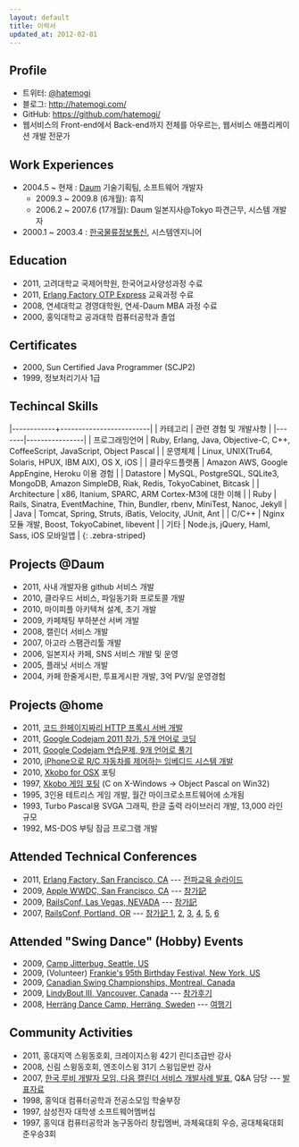 ```yaml
---
layout: default
title: 이력서
updated_at: 2012-02-01
---
```

## Profile 
* 트위터: [@hatemogi](http://twitter.com/hatemogi)
* 블로그: <http://hatemogi.com/>
* GitHub: <https://github.com/hatemogi/>
* 웹서비스의 Front-end에서 Back-end까지 전체를 아우르는, 웹서비스 애플리케이션 개발 전문가

## Work Experiences
* 2004.5 ~ 현재 : [Daum](http://info.daum.net/) 기술기획팀, 소프트웨어 개발자
  * 2009.3 ~ 2009.8 (6개월): 휴직
  * 2006.2 ~ 2007.6 (17개월): Daum 일본지사@Tokyo 파견근무, 시스템 개발자  
* 2000.1 ~ 2003.4 : [한국물류정보통신](http://www.klnet.co.kr/), 시스템엔지니어

## Education 
* 2011, 고려대학교 국제어학원, 한국어교사양성과정 수료 
* 2011, [Erlang Factory OTP Express](http://www.erlang-factory.com/conference/SFBay2011/university/optexpress) 교육과정 수료
* 2008, 연세대학교 경영대학원, 연세-Daum MBA 과정 수료
* 2000, 홍익대학교 공과대학 컴퓨터공학과 졸업 
 
## Certificates 
* 2000, Sun Certified Java Programmer (SCJP2)
* 1999, 정보처리기사 1급

## Techincal Skills 

|------------+-------------------------|
| 카테고리 | 관련 경험 및 개발사항 |
|-------|----------------|
| 프로그래밍언어   | Ruby, Erlang, Java, Objective-C, C++, CoffeeScript, JavaScript, Object Pascal |
| 운영체제            | Linux, UNIX(Tru64, Solaris, HPUX, IBM AIX), OS X, iOS                      | 
| 클라우드플랫폼 | Amazon AWS, Google AppEngine, Heroku 이용 경험 |
| Datastore        | MySQL, PostgreSQL, SQLite3, <br/> MongoDB, Amazon SimpleDB, Riak, Redis, TokyoCabinet, Bitcask |
| Architecture    | x86, Itanium, SPARC, ARM Cortex-M3에 대한 이해 |
| Ruby       | Rails, Sinatra, EventMachine, Thin, Bundler, rbenv, MiniTest, Nanoc, Jekyll |
| Java        | Tomcat, Spring, Struts, iBatis, Velocity, JUnit, Ant |
| C/C++ | Nginx 모듈 개발, Boost, TokyoCabinet, libevent |
| 기타     |  Node.js, jQuery, Haml, Sass, iOS 모바일앱  |
{: .zebra-striped}

## Projects @Daum
* 2011, 사내 개발자용 github 서비스 개발 
* 2010, 클라우드 서비스, 파일동기화 프로토콜 개발
* 2010, 마이피플 아키텍쳐 설계, 초기 개발
* 2009, 카페채팅 부하분산 서버 개발
* 2008, 캘린더 서비스 개발 
* 2007, 아고라 스팸관리툴 개발
* 2006, 일본지사 카페, SNS 서비스 개발 및 운영
* 2005, 플래닛 서비스 개발
* 2004, 카페 한줄게시판, 투표게시판 개발, 3억 PV/일 운영경험
 
## Projects @home
* 2011, [코드 한페이지짜리 HTTP 프록시 서버 개발](https://github.com/hatemogi/em_http_proxy)
* 2011, [Google Codejam 2011 참가, 5개 언어로 코딩](http://www.go-hero.net/jam/11/multilang)
* 2011, [Google Codejam 연습문제, 9개 언어로 풀기](https://github.com/hatemogi/gcj_practice/tree/master/store_credit)
* 2010, [iPhone으로 R/C 자동차를 제어하는 임베디드 시스템 개발](http://hatemogi.com/embedded_fun_1/)
* 2010, [Xkobo for OSX](http://osxkobo.appspot.com/) 포팅
* 1997, [Xkobo 게임 포팅](http://blog.hatemogi.com/5) (C on X-Windows → Object Pascal on Win32) 
* 1995, 3인용 테트리스 게임 개발, 월간 마이크로소프트웨어에 소개됨
* 1993, Turbo Pascal용 SVGA 그래픽, 한글 출력 라이브러리 개발, 13,000 라인 규모
* 1992, MS-DOS 부팅 잠금 프로그램 개발

## Attended Technical Conferences 
* 2011, [Erlang Factory, San Francisco, CA](http://erlang-factory.com/conference/SFBay2011/) --- [전파교육 슬라이드](http://www.slideshare.net/hatemogi/ef2011-sf-7583877)
* 2009, [Apple WWDC, San Francisco, CA](http://developer.apple.com/wwdc/) --- [참가記	 ](http://blog.hatemogi.com/tag/wwdc)
* 2009, [RailsConf, Las Vegas, NEVADA](http://en.oreilly.com/rails2009/) --- [참가記	 ](http://blog.hatemogi.com/tag/railsconf)
* 2007, [RailsConf, Portland, OR](http://conferences.oreillynet.com/rails2007/) --- [참가記	1](http://daumdna.tistory.com/202), [2](http://daumdna.tistory.com/203), [3](http://daumdna.tistory.com/204), [4](http://daumdna.tistory.com/205), [5](http://daumdna.tistory.com/206), [6](http://daumdna.tistory.com/209)

## Attended "Swing Dance" (Hobby) Events 
* 2009, [Camp Jitterbug, Seattle, US](http://campjitterbug.com/)
* 2009, (Volunteer) [Frankie's 95th Birthday Festival, New York, US](http://www.frankie95.com/)
* 2009, [Canadian Swing Championships, Montreal, Canada](http://www.canadianswingchampionships.com/)
* 2009, [LindyBout III, Vancouver, Canada](http://www.lindybout.com/) --- [참가후기](http://blog.hatemogi.com/86)
* 2008, [Herräng Dance Camp, Herräng, Sweden](http://www.herrang.com/en/) --- [여행기](http://blog.hatemogi.com/category/2008sweden)
  
## Community Activities
* 2011, 홍대지역 스윙동호회, 크레이지스윙 42기 린디초급반 강사
* 2008, 신림 스윙동호회, 엔조이스윙 31기 스윙입문반 강사
* 2007, [한국 루비 개발자 모임, 다음 캘린더 서비스 개발사례 발표](http://dante.tistory.com/entry/intro-calendar-service), Q&A 담당 --- [발표자료](http://dante.tistory.com/attachment/gk0.pdf)
* 1998, 홍익대 컴퓨터공학과 전공소모임 학술부장
* 1997, 삼성전자 대학생 소프트웨어멤버십
* 1997, 홍익대 컴퓨터공학과 농구동아리 창립멤버, 과체육대회 우승, 공대체육대회 준우승3회

